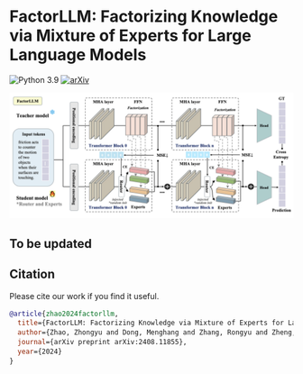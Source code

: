 # FactorLLM: Factorizing Knowledge via Mixture of Experts for Large Language Models
![Python 3.9](https://img.shields.io/badge/Python-3.9-red)
[![arXiv](https://img.shields.io/badge/arXiv-Paper-<COLOR>.svg)](https://arxiv.org/pdf/2405.16486)

<img src="factorllm.png"/>

## To be updated

## Citation
Please cite our work if you find it useful.
```bibtex
@article{zhao2024factorllm,
  title={FactorLLM: Factorizing Knowledge via Mixture of Experts for Large Language Models},
  author={Zhao, Zhongyu and Dong, Menghang and Zhang, Rongyu and Zheng, Wenzhao and Zhang, Yunpeng and Yang, Huanrui and Du, Dalong and Keutzer, Kurt and Zhang, Shanghang},
  journal={arXiv preprint arXiv:2408.11855},
  year={2024}
}
```
